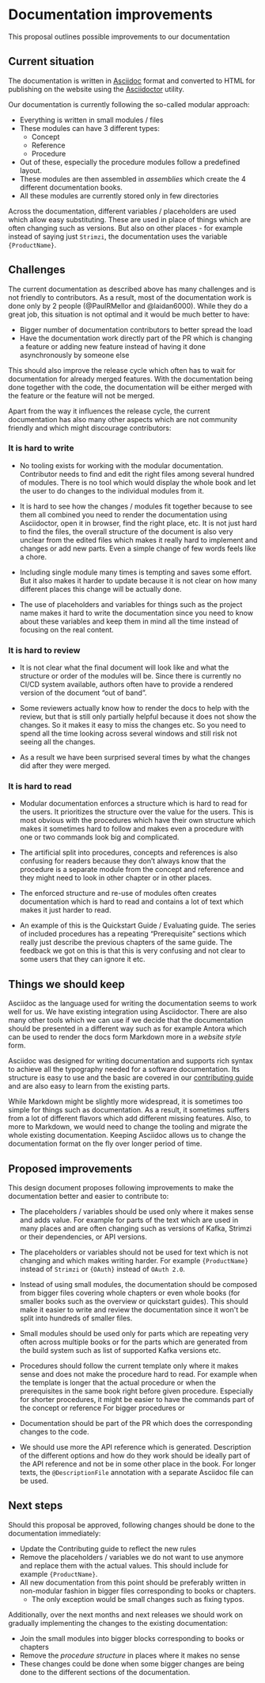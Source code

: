 # Documentation improvements

This proposal outlines possible improvements to our documentation

## Current situation

The documentation is written in [Asciidoc](http://asciidoc.org/) format and converted to HTML for publishing on the website using the [Asciidoctor](https://asciidoctor.org/) utility.

Our documentation is currently following the so-called modular approach:

* Everything is written in small modules / files
* These modules can have 3 different types:
    * Concept
    * Reference
    * Procedure
* Out of these, especially the procedure modules follow a predefined layout.
* These modules are then assembled in _assemblies_ which create the 4 different documentation books.
* All these modules are currently stored only in few directories

Across the documentation, different variables / placeholders are used which allow easy substituting.
These are used in place of things which are often changing such as versions.
But also on other places - for example instead of saying just `Strimzi`, the documentation uses the variable `{ProductName}`.

## Challenges

The current documentation as described above has many challenges and is not friendly to contributors.
As a result, most of the documentation work is done only by 2 people (@PaulRMellor and @laidan6000).
While they do a great job, this situation is not optimal and it would be much better to have:

* Bigger number of documentation contributors to better spread the load
* Have the documentation work directly part of the PR which is changing a feature or adding new feature instead of having it done asynchronously by someone else

This should also improve the release cycle which often has to wait for documentation for already merged features.
With the documentation being done together with the code, the documentation will be either merged with the feature or the feature will not be merged.

Apart from the way it influences the release cycle, the current documentation has also many other aspects which are not community friendly and which might discourage contributors:

### It is hard to write

* No tooling exists for working with the modular documentation.
Contributor needs to find and edit the right files among several hundred of modules.
There is no tool which would display the whole book and let the user to do changes to the individual modules from it.

* It is hard to see how the changes / modules fit together because to see them all combined you need to render the documentation using Asciidoctor, open it in browser, find the right place, etc. 
It is not just hard to find the files, the overall structure of the document is also very unclear from the edited files which makes it really hard to implement and changes or add new parts. 
Even a simple change of few words feels like a chore.

* Including single module many times is tempting and saves some effort. 
But it also makes it harder to update because it is not clear on how many different places this change will be actually done.

* The use of placeholders and variables for things such as the project name makes it hard to write the documentation since you need to know about these variables and keep them in mind all the time instead of focusing on the real content.

### It is hard to review

* It is not clear what the final document will look like and what the structure or order of the modules will be. 
Since there is currently no CI/CD system available, authors often have to provide a rendered version of the document “out of band”.

* Some reviewers actually know how to render the docs to help with the review, but that is still only partially helpful because it does not show the changes. 
So it makes it easy to miss the changes etc. 
So you need to spend all the time looking across several windows and still risk not seeing all the changes.

* As a result we have been surprised several times by what the changes did after they were merged.

### It is hard to read

* Modular documentation enforces a structure which is hard to read for the users. 
It prioritizes the structure over the value for the users. 
This is most obvious with the procedures which have their own structure which makes it sometimes hard to follow and makes even a procedure with one or two commands look big and complicated.

* The artificial split into procedures, concepts and references is also confusing for readers because they don’t always know that the procedure is a separate module from the concept and reference and they might need to look in other chapter or in other places.

* The enforced structure and re-use of modules often creates documentation which is hard to read and contains a lot of text which makes it just harder to read.

* An example of this is the Quickstart Guide / Evaluating guide. The series of included procedures has a repeating “Prerequisite” sections which really just describe the previous chapters of the same guide. 
The feedback we got on this is that this is very confusing and not clear to some users that they can ignore it etc.

## Things we should keep

Asciidoc as the language used for writing the documentation seems to work well for us.
We have existing integration using Asciidoctor.
There are also many other tools which we can use if we decide that the documentation should be presented in a different way such as for example Antora which can be used to render the docs form Markdown more in a _website style_ form.

Asciidoc was designed for writing documentation and supports rich syntax to achieve all the typography needed for a software documentation.
Its structure is easy to use and the basic are covered in our [contributing guide](https://strimzi.io/contributing/guide/) and are also easy to learn from the existing parts.

While Markdown might be slightly more widespread, it is sometimes too simple for things such as documentation.
As a result, it sometimes suffers from a lot of different flavors which add different missing features.
Also, to more to Markdown, we would need to change the tooling and migrate the whole existing documentation.
Keeping Asciidoc allows us to change the documentation format on the fly over longer period of time.

## Proposed improvements

This design document proposes following improvements to make the documentation better and easier to contribute to:

* The placeholders / variables should be used only where it makes sense and adds value.
For example for parts of the text which are used in many places and are often changing such as versions of Kafka, Strimzi or their dependencies, or API versions.

* The placeholders or variables should not be used for text which is not changing and which makes writing harder.
For example `{ProductName}` instead of `Strimzi` or `{OAuth}` instead of `OAuth 2.0`.

* Instead of using small modules, the documentation should be composed from bigger files covering whole chapters or even whole books (for smaller books such as the overview or quickstart guides).
This should make it easier to write and review the documentation since it won't be split into hundreds of smaller files.

* Small modules should be used only for parts which are repeating very often across multiple books or for the parts which are generated from the build system such as list of supported Kafka versions etc.

* Procedures should follow the current template only where it makes sense and does not make the procedure hard to read. 
For example when the template is longer that the actual procedure or when the prerequisites in the same book right before given procedure.
Especially for shorter procedures, it might be easier to have the commands part of the concept or reference
For bigger procedures or 

* Documentation should be part of the PR which does the corresponding changes to the code.

* We should use more the API reference which is generated.
Description of the different options and how do they work should be ideally part of the API reference and not be in some other place in the book.
For longer texts, the `@DescriptionFile` annotation with a separate Asciidoc file can be used.

## Next steps

Should this proposal be approved, following changes should be done to the documentation immediately:
* Update the Contributing guide to reflect the new rules
* Remove the placeholders / variables we do not want to use anymore and replace them with the actual values. This should include for example `{ProductName}`.
* All new documentation from this point should be preferably written in non-modular fashion in bigger files corresponding to books or chapters.
    * The only exception would be small changes such as fixing typos.

Additionally, over the next months and next releases we should work on gradually implementing the changes to the existing documentation:
* Join the small modules into bigger blocks corresponding to books or chapters
* Remove the _procedure structure_ in places where it makes no sense
* These changes could be done when some bigger changes are being done to the different sections of the documentation.
